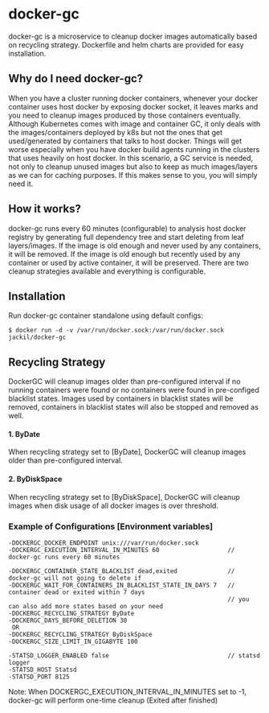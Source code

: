 # docker-gc
docker-gc is a microservice to cleanup docker images automatically based on recycling strategy. Dockerfile and helm charts are provided for easy installation.

## Why do I need docker-gc?
When you have a cluster running docker containers, whenever your docker container uses host docker by exposing docker socket, it leaves marks and you need to cleanup images produced by those containers eventually. Although Kubernetes comes with image and container GC, it only deals with the images/containers deployed by k8s but not the ones that get used/generated by containers that talks to host docker. Things will get worse especially when you have docker build agents running in the clusters that uses heavily on host docker. In this scenario, a GC service is needed, not only to cleanup unused images but also to keep as much images/layers as we can for caching purposes. If this makes sense to you, you will simply need it.

## How it works?
docker-gc runs every 60 minutes (configurable) to analysis host docker registry by generating full dependency tree and start deleting from leaf layers/images. If the image is old enough and never used by any containers, it will be removed. If the image is old enough but recently used by any container or used by active container, it will be preserved. There are two cleanup strategies available and everything is configurable. 

## Installation

Run docker-gc container standalone using default configs:
```
$ docker run -d -v /var/run/docker.sock:/var/run/docker.sock jackil/docker-gc
```

## Recycling Strategy
DockerGC will cleanup images older than pre-configured interval if no running containers were found or no containers were found in pre-configed blacklist states. Images used by containers in blacklist states will be removed, containers in blacklist states will also be stopped and removed as well.
    
#### 1. ByDate
When recycling strategy set to [ByDate], DockerGC will cleanup images older than pre-configured interval.
    
#### 2. ByDiskSpace
When recycling strategy set to [ByDiskSpace], DockerGC will cleanup images when disk usage of all docker images is over threshold.


### Example of Configurations [Environment variables]

    -DOCKERGC_DOCKER_ENDPOINT unix:///var/run/docker.sock
    -DOCKERGC_EXECUTION_INTERVAL_IN_MINUTES 60                   // docker-gc runs every 60 minutes

    -DOCKERGC_CONTAINER_STATE_BLACKLIST dead,exited              // docker-gc will not going to delete if
    -DOCKERGC_WAIT_FOR_CONTAINERS_IN_BLACKLIST_STATE_IN_DAYS 7   // container dead or exited within 7 days
                                                                 // you can also add more states based on your need
    -DOCKERGC_RECYCLING_STRATEGY ByDate
    -DOCKERGC_DAYS_BEFORE_DELETION 30
     OR
    -DOCKERGC_RECYCLING_STRATEGY ByDiskSpace
    -DOCKERGC_SIZE_LIMIT_IN_GIGABYTE 100

    -STATSD_LOGGER_ENABLED false                                 // statsd logger
    -STATSD_HOST Statsd
    -STATSD_PORT 8125

Note: When DOCKERGC_EXECUTION_INTERVAL_IN_MINUTES set to -1, docker-gc will perform one-time cleanup (Exited after finished)
